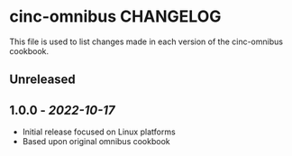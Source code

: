 # cinc-omnibus CHANGELOG

This file is used to list changes made in each version of the cinc-omnibus cookbook.

## Unreleased

## 1.0.0 - *2022-10-17*

- Initial release focused on Linux platforms
- Based upon original omnibus cookbook
